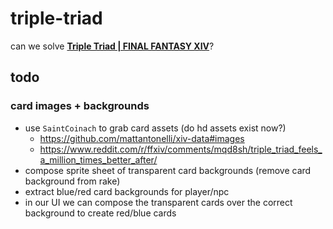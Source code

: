 # triple-triad
can we solve **[Triple Triad | FINAL FANTASY XIV](https://na.finalfantasyxiv.com/lodestone/playguide/contentsguide/goldsaucer/tripletriad/)**?

## todo

### card images + backgrounds
- use `SaintCoinach` to grab card assets (do hd assets exist now?)
  - https://github.com/mattantonelli/xiv-data#images
  - https://www.reddit.com/r/ffxiv/comments/mqd8sh/triple_triad_feels_a_million_times_better_after/
- compose sprite sheet of transparent card backgrounds (remove card background from rake)
- extract blue/red card backgrounds for player/npc
- in our UI we can compose the transparent cards over the correct background to create red/blue cards
